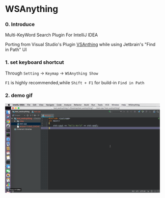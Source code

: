 # WSAnything 

### 0. Introduce
Multi-KeyWord Search Plugin For IntelliJ IDEA

Porting from Visual Studio's Plugin [VSAnthing](https://github.com/mario206/VSAnything) while using Jetbrain's "Find in Path" UI

### 1. set keyboard shortcut 
Through `Setting` -> `Keymap` -> `WSAnything Show`

`F1` is highly recommended,while `Shift + F1` for build-in `Find in Path`

### 2. demo gif
![demo](https://github.com/mario206/WSAnything/blob/master/demo.gif)


